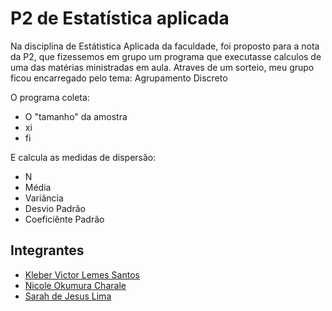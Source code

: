 # P2 de Estatística aplicada

Na disciplina de Estátistica Aplicada da faculdade, foi proposto para a nota da P2, que fizessemos em grupo um programa que executasse calculos de uma das matérias ministradas em aula.
Atraves de um sorteio, meu grupo ficou encarregado pelo tema: Agrupamento Discreto

O programa coleta:
- O "tamanho" da amostra
- xi
- fi

E calcula as medidas de dispersão:

- N
- Média
- Variância
- Desvio Padrão
- Coeficiênte Padrão

## Integrantes

- [Kleber Victor Lemes Santos](https://github.com/KleberV10)
- [Nicole Okumura Charale](https://github.com/NicoleCharale)
- [Sarah de Jesus Lima](https://github.com/ImNotSarah)

